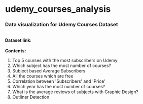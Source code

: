 # udemy_courses_analysis
<h3>Data visualization for Udemy Courses Dataset</h3> <br>
<strong>Dataset link:</strong> <a href="https://www.kaggle.com/datasets/sonalisingh1411/udemy-courses-dataset"></a> <br> <br>
<strong>Contents:</strong> <br>
<ol>
  <li>Top 5 courses with the most subscribers on Udemy</li>
  <li>Which subject has the most number of courses? </li>
  <li>Subject based Average Subscribers </li>
  <li>All the courses which are free </li>
  <li>Correlation between 'Subscribers' and 'Price'</li>
  <li>Which year has the most number of courses?</li>
  <li>What is the average reviews of subjects with Graphic Design?</li>
  <li>Outliner Detection</li>
  </ol>
